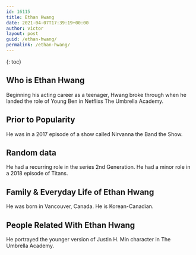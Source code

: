 ```yaml
---
id: 16115
title: Ethan Hwang
date: 2021-04-07T17:39:19+00:00
author: victor
layout: post
guid: /ethan-hwang/
permalink: /ethan-hwang/
---
```



{: toc}


## Who is Ethan Hwang



Beginning his acting career as a teenager, Hwang broke through when he landed the role of Young Ben in Netflixs The Umbrella Academy.

                
                
                
## Prior to Popularity



He was in a 2017 episode of a show called Nirvanna the Band the Show.

                
                
                
## Random data



He had a recurring role in the series 2nd Generation. He had a minor role in a 2018 episode of Titans.

                
                
                
## Family & Everyday Life of Ethan Hwang



He was born in Vancouver, Canada. He is Korean-Canadian.  

                
                
                
## People Related With Ethan Hwang



He portrayed the younger version of Justin H. Min character in The Umbrella Academy.

                
              
            
          
          
          
